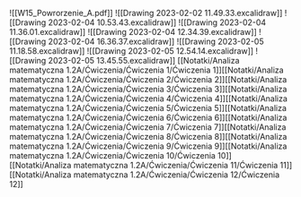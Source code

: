 ![[W15_Powrorzenie_A.pdf]]
![[Drawing 2023-02-02 11.49.33.excalidraw]]
![[Drawing 2023-02-04 10.53.43.excalidraw]]
![[Drawing 2023-02-04 11.36.01.excalidraw]]
![[Drawing 2023-02-04 12.34.39.excalidraw]]
![[Drawing 2023-02-04 16.36.37.excalidraw]]
![[Drawing 2023-02-05 11.18.58.excalidraw]]
![[Drawing 2023-02-05 12.54.14.excalidraw]]
![[Drawing 2023-02-05 13.45.55.excalidraw]]
[[Notatki/Analiza matematyczna 1.2A/Ćwiczenia/Ćwiczenia 1/Ćwiczenia 1]][[Notatki/Analiza matematyczna 1.2A/Ćwiczenia/Ćwiczenia 2/Ćwiczenia 2]][[Notatki/Analiza matematyczna 1.2A/Ćwiczenia/Ćwiczenia 3/Ćwiczenia 3]][[Notatki/Analiza matematyczna 1.2A/Ćwiczenia/Ćwiczenia 4/Ćwiczenia 4]][[Notatki/Analiza matematyczna 1.2A/Ćwiczenia/Ćwiczenia 5/Ćwiczenia 5]][[Notatki/Analiza matematyczna 1.2A/Ćwiczenia/Ćwiczenia 6/Ćwiczenia 6]][[Notatki/Analiza matematyczna 1.2A/Ćwiczenia/Ćwiczenia 7/Ćwiczenia 7]][[Notatki/Analiza matematyczna 1.2A/Ćwiczenia/Ćwiczenia 8/Ćwiczenia 8]][[Notatki/Analiza matematyczna 1.2A/Ćwiczenia/Ćwiczenia 9/Ćwiczenia 9]][[Notatki/Analiza matematyczna 1.2A/Ćwiczenia/Ćwiczenia 10/Ćwiczenia 10]][[Notatki/Analiza matematyczna 1.2A/Ćwiczenia/Ćwiczenia 11/Ćwiczenia 11]][[Notatki/Analiza matematyczna 1.2A/Ćwiczenia/Ćwiczenia 12/Ćwiczenia 12]]